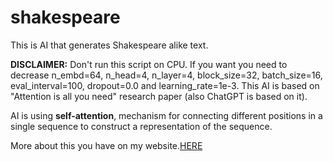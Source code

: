 # shakespeare

This is AI that generates Shakespeare alike text.

**DISCLAIMER:** Don't run this script on CPU. If you want you need to decrease n_embd=64, n_head=4, n_layer=4, block_size=32, batch_size=16, eval_interval=100, dropout=0.0 and learning_rate=1e-3.
This AI is based on "Attention is all you need" research paper (also ChatGPT is based on it).

AI is using **self-attention**, mechanism for connecting different positions in a single sequence to construct a representation of the sequence.

More about this you have on my website.[HERE](https://youshitsune.me/2023/02/attention-is-all-you-need/)
